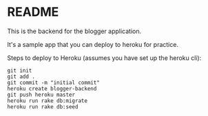 # README

This is the backend for the blogger application.

It's a sample app that you can deploy to heroku for practice.

Steps to deploy to Heroku (assumes you have set up the heroku cli):

```
git init
git add .
git commit -m "initial commit"
heroku create blogger-backend
git push heroku master
heroku run rake db:migrate
heroku run rake db:seed
```
